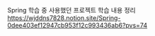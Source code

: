 Spring 학습 중 사용했던 프로젝트
학습 내용 정리 https://wjddns7828.notion.site/Spring-0dee403ef12947cb953f12c993436ab6?pvs=74
